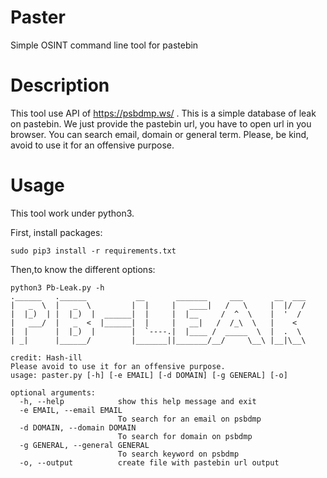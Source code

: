 # Paster
Simple OSINT command line tool for pastebin

# Description

This tool use API of https://psbdmp.ws/ . This is a simple database of leak on pastebin.
We just provide the pastebin url, you have to open url in you browser.
You can search email, domain or general term.
Please, be kind, avoid to use it for an offensive purpose.

# Usage

This tool work under python3.

First, install packages:

```sudo pip3 install -r requirements.txt```

Then,to know the different options:

```
python3 Pb-Leak.py -h
.______   .______           __       _______     ___       __  ___ 
|   _  \  |   _  \         |  |     |   ____|   /   \     |  |/  / 
|  |_)  | |  |_)  |  ______|  |     |  |__     /  ^  \    |  '  /  
|   ___/  |   _  <  |______|  |     |   __|   /  /_\  \   |    <   
|  |      |  |_)  |        |  `----.|  |____ /  _____  \  |  .  \  
| _|      |______/         |_______||_______/__/     \__\ |__|\__\ 
                                                                   
credit: Hash-ill
Please avoid to use it for an offensive purpose.
usage: paster.py [-h] [-e EMAIL] [-d DOMAIN] [-g GENERAL] [-o]

optional arguments:
  -h, --help            show this help message and exit
  -e EMAIL, --email EMAIL
                        To search for an email on psbdmp
  -d DOMAIN, --domain DOMAIN
                        To search for domain on psbdmp
  -g GENERAL, --general GENERAL
                        To search keyword on psbdmp
  -o, --output          create file with pastebin url output
```
